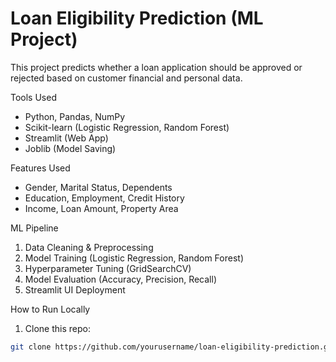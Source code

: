 # Loan Eligibility Prediction (ML Project)

This project predicts whether a loan application should be approved or rejected based on customer financial and personal data.

 Tools Used
- Python, Pandas, NumPy
- Scikit-learn (Logistic Regression, Random Forest)
- Streamlit (Web App)
- Joblib (Model Saving)

 Features Used
- Gender, Marital Status, Dependents
- Education, Employment, Credit History
- Income, Loan Amount, Property Area

 ML Pipeline
1. Data Cleaning & Preprocessing
2. Model Training (Logistic Regression, Random Forest)
3. Hyperparameter Tuning (GridSearchCV)
4. Model Evaluation (Accuracy, Precision, Recall)
5. Streamlit UI Deployment

 How to Run Locally
1. Clone this repo:
```bash
git clone https://github.com/yourusername/loan-eligibility-prediction.git

